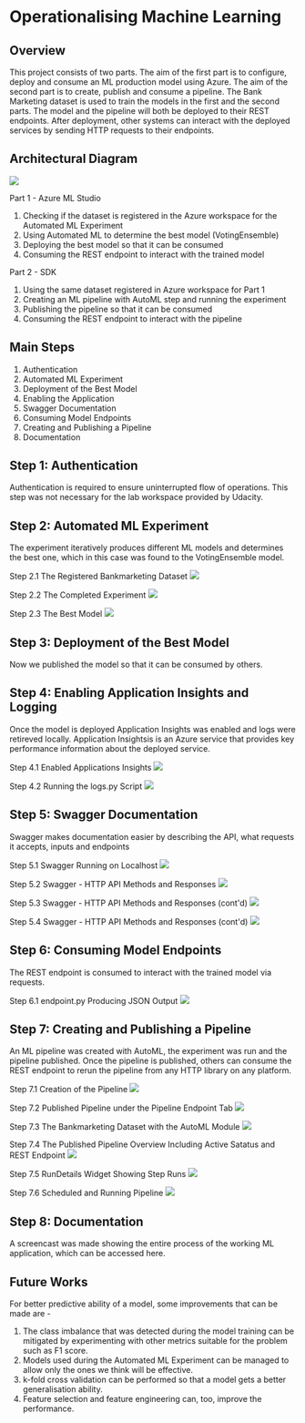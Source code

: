 # Operationalising Machine Learning

## Overview
This project consists of two parts. The aim of the first part is to configure, deploy and consume an ML production model using Azure. The aim of the second part is to create, publish and consume a pipeline. The Bank Marketing dataset is used to train the models in the first and the second parts. The model and the pipeline will both be deployed to their REST endpoints. After deployment, other systems can interact with the deployed services by sending HTTP requests to their endpoints. 

## Architectural Diagram

![](images/architecture.PNG)

Part 1 - Azure ML Studio
1. Checking if the dataset is registered in the Azure workspace for the Automated ML Experiment
2. Using Automated ML to determine the best model (VotingEnsemble)
3. Deploying the best model so that it can be consumed
4. Consuming the REST endpoint to interact with the trained model

Part 2 - SDK
1. Using the same dataset registered in Azure workspace for Part 1
2. Creating an ML pipeline with AutoML step and running the experiment
3. Publishing the pipeline so that it can be consumed
4. Consuming the REST endpoint to interact with the pipeline

## Main Steps

1.	Authentication
2.	Automated ML Experiment
3.	Deployment of the Best Model
4.	Enabling the Application 
5.	Swagger Documentation
6.	Consuming Model Endpoints
7.	Creating and Publishing a Pipeline
8.	Documentation

## Step 1: Authentication 
Authentication is required to ensure uninterrupted flow of operations. This step was not necessary for the lab workspace provided by Udacity.

## Step 2: Automated ML Experiment 
The experiment iteratively produces different ML models and determines the best one, which in this case was found to the VotingEnsemble model.

Step 2.1 The Registered Bankmarketing Dataset
![](images/registered_dataset.PNG)

Step 2.2 The Completed Experiment
![](images/completed_experiment.PNG)

Step 2.3 The Best Model
![](images/best_model.PNG)

## Step 3: Deployment of the Best Model
Now we published the model so that it can be consumed by others.

## Step 4: Enabling Application Insights and Logging 
Once the model is deployed Application Insights was enabled and logs were retireved locally. Application Insightsis is an Azure service that provides key performance information about the deployed service.

Step 4.1 Enabled Applications Insights
![](images/application_insights_enabled.PNG)

Step 4.2 Running the logs.py Script
![](images/logs_py.PNG)

## Step 5: Swagger Documentation
Swagger makes documentation easier by describing the API, what requests it accepts, inputs and endpoints  

Step 5.1 Swagger Running on Localhost
![](images/swagger.PNG)

Step 5.2 Swagger - HTTP API Methods and Responses
![](images/swagger1.PNG)

Step 5.3 Swagger - HTTP API Methods and Responses (cont'd)
![](images/swagger2.PNG)

Step 5.4 Swagger - HTTP API Methods and Responses (cont'd)
![](images/swagger3.PNG)

## Step 6: Consuming Model Endpoints
The REST endpoint is consumed to interact with the trained model via requests.

Step 6.1 endpoint.py Producing JSON Output
![](images/endpoint_output.PNG)

## Step 7: Creating and Publishing a Pipeline
An ML pipeline was created with AutoML, the experiment was run and the pipeline published. Once the pipeline is published, others can consume the REST endpoint to rerun the pipeline from any HTTP library on any platform.

Step 7.1 Creation of the Pipeline
![](images/pipeline_created.PNG)

Step 7.2 Published Pipeline under the Pipeline Endpoint Tab
![](images/pipeline_published.PNG)

Step 7.3 The Bankmarketing Dataset with the AutoML Module
![](images/bankmarketing_automl.PNG)

Step 7.4 The Published Pipeline Overview Including Active Satatus and REST Endpoint 
![](images/published_pipeline_overview.PNG)

Step 7.5 RunDetails Widget Showing Step Runs 
![](images/run_details.PNG)

Step 7.6 Scheduled and Running Pipeline 
![](images/running_pipeline.PNG)

## Step 8: Documentation 
A screencast was made showing the entire process of the working ML application, which can be accessed here.

## Future Works
For better predictive ability of a model, some improvements that can be made are  - 
1. The class imbalance that was detected during the model training can be mitigated by experimenting with other metrics suitable for the problem such as F1 score.
2. Models used during the Automated ML Experiment can be managed to allow only the ones we think will be effective. 
3. k-fold cross validation can be performed so that a model gets a better generalisation ability. 
4. Feature selection and feature engineering can, too, improve the performance. 
